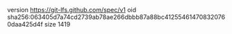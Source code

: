 version https://git-lfs.github.com/spec/v1
oid sha256:063405d7a74cd2739ab78ae266dbbb87a88bc412554614708320760daa425d4f
size 1419

